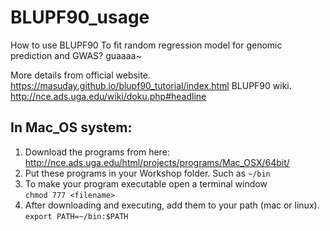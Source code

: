 # BLUPF90_usage
How to use BLUPF90 To fit random regression model for genomic prediction and GWAS? guaaaa~

More details from official website. https://masuday.github.io/blupf90_tutorial/index.html
BLUPF90 wiki. http://nce.ads.uga.edu/wiki/doku.php#headline

## In Mac_OS system:

1.  Download the programs from here: http://nce.ads.uga.edu/html/projects/programs/Mac_OSX/64bit/
2.	Put these programs in your Workshop folder. Such as ``` ~/bin ```
3.	To make your program executable open a terminal window                                    
    ```chmod 777 <filename>```
4.  After downloading and executing, add them to your path (mac or linux). ```export PATH=~/bin:$PATH```
